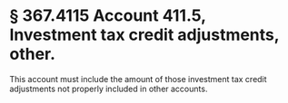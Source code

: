 # § 367.4115   Account 411.5, Investment tax credit adjustments, other.

This account must include the amount of those investment tax credit adjustments not properly included in other accounts.




